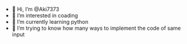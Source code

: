 - 👋 Hi, I’m @Aki7373
- 👀 I’m interested in coading
- 🌱 I’m currently learning python
- 💞️ I’m trying to know how many ways to implement the code of same input


<!---
Aki7373/Aki7373 is a ✨ special ✨ repository because its `README.md` (this file) appears on your GitHub profile.
You can click the Preview link to take a look at your changes.
--->
